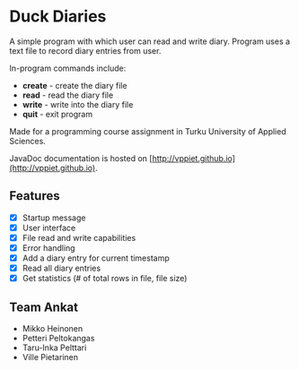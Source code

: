 # Duck Diaries

A simple program with which user can read and write diary. Program uses a text file to record diary entries from user.

In-program commands include:

- **create** - create the diary file
- **read** - read the diary file
- **write** - write into the diary file
- **quit** - exit program

Made for a programming course assignment in Turku University of Applied Sciences.

JavaDoc documentation is hosted on [http://vppiet.github.io](http://vppiet.github.io).

## Features

- [x] Startup message
- [x] User interface
- [x] File read and write capabilities
- [x] Error handling
- [x] Add a diary entry for current timestamp
- [x] Read all diary entries
- [x] Get statistics (# of total rows in file, file size)

## Team Ankat

- Mikko Heinonen
- Petteri Peltokangas
- Taru-Inka Pelttari
- Ville Pietarinen